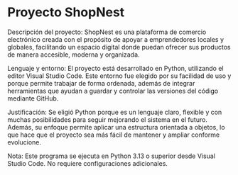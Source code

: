 # Proyecto ShopNest

Descripción del proyecto:
ShopNest es una plataforma de comercio electrónico creada con el propósito de apoyar a emprendedores locales y globales, facilitando un espacio digital donde puedan ofrecer sus productos de manera accesible, moderna y organizada.

Lenguaje y entorno:
El proyecto está desarrollado en Python, utilizando el editor Visual Studio Code. Este entorno fue elegido por su facilidad de uso y porque permite trabajar de forma ordenada, además de integrar herramientas que ayudan a guardar y controlar las versiones del código mediante GitHub.

Justificación:
Se eligió Python porque es un lenguaje claro, flexible y con muchas posibilidades para seguir mejorando el sistema en el futuro. Además, su enfoque permite aplicar una estructura orientada a objetos, lo que hace que el proyecto sea más fácil de mantener y ampliar conforme evolucione.

Nota: Este programa se ejecuta en Python 3.13 o superior desde Visual Studio Code. No requiere configuraciones adicionales.
